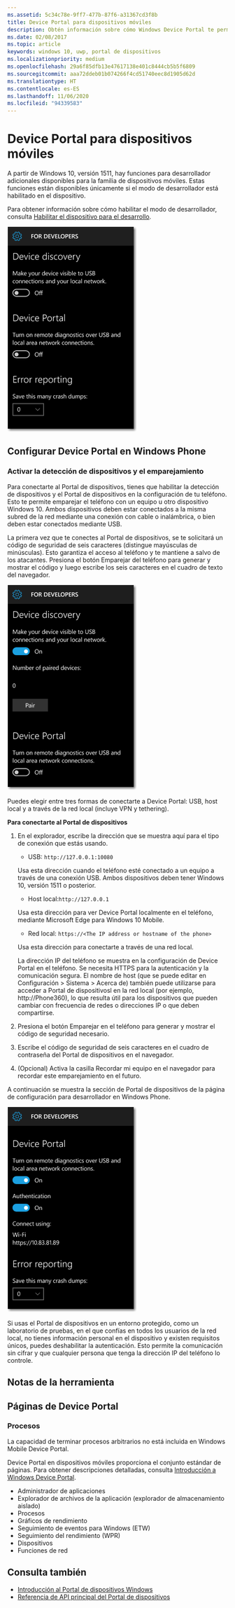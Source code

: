 ```yaml
---
ms.assetid: 5c34c78e-9ff7-477b-87f6-a31367cd3f8b
title: Device Portal para dispositivos móviles
description: Obtén información sobre cómo Windows Device Portal te permite configurar y administrar el dispositivo móvil de forma remota.
ms.date: 02/08/2017
ms.topic: article
keywords: windows 10, uwp, portal de dispositivos
ms.localizationpriority: medium
ms.openlocfilehash: 29a6f85dfb13e47617138e401c8444cb5b5f6809
ms.sourcegitcommit: aaa72ddeb01b074266f4cd51740eec8d1905d62d
ms.translationtype: HT
ms.contentlocale: es-ES
ms.lasthandoff: 11/06/2020
ms.locfileid: "94339583"
---
```

# <a name="device-portal-for-mobile"></a>Device Portal para dispositivos móviles

A partir de Windows 10, versión 1511, hay funciones para desarrollador adicionales disponibles para la familia de dispositivos móviles. Estas funciones están disponibles únicamente si el modo de desarrollador está habilitado en el dispositivo.

Para obtener información sobre cómo habilitar el modo de desarrollador, consulta [Habilitar el dispositivo para el desarrollo](/windows/apps/get-started/enable-your-device-for-development).

![Captura de pantalla de las opciones Detección de dispositivo y Portal de dispositivos.](images/device-portal/mob-dev-mode-options.png)

## <a name="set-up-device-portal-on-windows-phone"></a>Configurar Device Portal en Windows Phone

### <a name="turn-on-device-discovery-and-pairing"></a>Activar la detección de dispositivos y el emparejamiento

Para conectarte al Portal de dispositivos, tienes que habilitar la detección de dispositivos y el Portal de dispositivos en la configuración de tu teléfono. Esto te permite emparejar el teléfono con un equipo u otro dispositivo Windows 10. Ambos dispositivos deben estar conectados a la misma subred de la red mediante una conexión con cable o inalámbrica, o bien deben estar conectados mediante USB.

La primera vez que te conectes al Portal de dispositivos, se te solicitará un código de seguridad de seis caracteres (distingue mayúsculas de minúsculas). Esto garantiza el acceso al teléfono y te mantiene a salvo de los atacantes. Presiona el botón Emparejar del teléfono para generar y mostrar el código y luego escribe los seis caracteres en el cuadro de texto del navegador.

![Configuración de la detección de dispositivos en el modo de desarrollador](images/device-portal/mob-dev-mode-pairing.png)

Puedes elegir entre tres formas de conectarte a Device Portal: USB, host local y a través de la red local (incluye VPN y tethering).

**Para conectarte al Portal de dispositivos**

1. En el explorador, escribe la dirección que se muestra aquí para el tipo de conexión que estás usando.

    - USB: `http://127.0.0.1:10080`

    Usa esta dirección cuando el teléfono esté conectado a un equipo a través de una conexión USB. Ambos dispositivos deben tener Windows 10, versión 1511 o posterior.
    
    - Host local:`http://127.0.0.1`

    Usa esta dirección para ver Device Portal localmente en el teléfono, mediante Microsoft Edge para Windows 10 Mobile.
    
    - Red local: `https://<The IP address or hostname of the phone>`

    Usa esta dirección para conectarte a través de una red local.

    La dirección IP del teléfono se muestra en la configuración de Device Portal en el teléfono. Se necesita HTTPS para la autenticación y la comunicación segura. El nombre de host (que se puede editar en Configuración > Sistema > Acerca de) también puede utilizarse para acceder a Portal de dispositivosl en la red local (por ejemplo, http://Phone360), lo que resulta útil para los dispositivos que pueden cambiar con frecuencia de redes o direcciones IP o que deben compartirse. 

2. Presiona el botón Emparejar en el teléfono para generar y mostrar el código de seguridad necesario.

3. Escribe el código de seguridad de seis caracteres en el cuadro de contraseña del Portal de dispositivos en el navegador.

4. (Opcional) Activa la casilla Recordar mi equipo en el navegador para recordar este emparejamiento en el futuro.

A continuación se muestra la sección de Portal de dispositivos de la página de configuración para desarrollador en Windows Phone.

![Captura de pantalla de la página de configuración de Portal de dispositivos desde un Windows Phone.](images/device-portal/mob-dev-mode-portal.png)

Si usas el Portal de dispositivos en un entorno protegido, como un laboratorio de pruebas, en el que confías en todos los usuarios de la red local, no tienes información personal en el dispositivo y existen requisitos únicos, puedes deshabilitar la autenticación. Esto permite la comunicación sin cifrar y que cualquier persona que tenga la dirección IP del teléfono lo controle.

## <a name="tool-notes"></a>Notas de la herramienta

## <a name="device-portal-pages"></a>Páginas de Device Portal
### <a name="processes"></a>Procesos

La capacidad de terminar procesos arbitrarios no está incluida en Windows Mobile Device Portal. 

Device Portal en dispositivos móviles proporciona el conjunto estándar de páginas. Para obtener descripciones detalladas, consulta [Introducción a Windows Device Portal](device-portal.md).

- Administrador de aplicaciones
- Explorador de archivos de la aplicación (explorador de almacenamiento aislado)
- Procesos
- Gráficos de rendimiento
- Seguimiento de eventos para Windows (ETW)
- Seguimiento del rendimiento (WPR) 
- Dispositivos
- Funciones de red

## <a name="see-also"></a>Consulta también

* [Introducción al Portal de dispositivos Windows](device-portal.md)
* [Referencia de API principal del Portal de dispositivos](./device-portal-api-core.md)